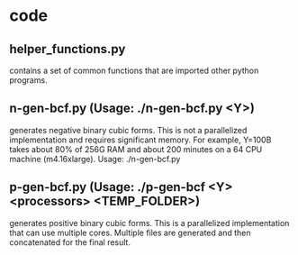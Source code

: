 # code
helper_functions.py
-------------------
contains a set of common functions that are imported other python programs.

n-gen-bcf.py (Usage: ./n-gen-bcf.py \<Y\>)
------------------------------------------
generates negative binary cubic forms. This is not a parallelized implementation and requires significant memory. For example, Y=100B takes about 80% of 256G RAM and about 200 minutes on a 64 CPU machine (m4.16xlarge). Usage: ./n-gen-bcf.py <Y>

p-gen-bcf.py (Usage: ./p-gen-bcf \<Y\> \<processors\> \<TEMP_FOLDER\>)
----------------------------------------------------------------------
generates positive binary cubic forms. This is a parallelized implementation that can use multiple cores. Multiple files are generated and then concatenated for the final result.
